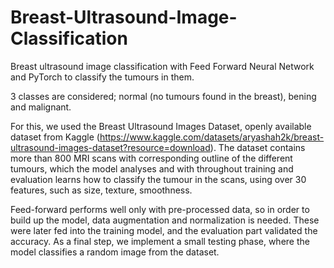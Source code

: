 # Breast-Ultrasound-Image-Classification
Breast ultrasound image classification with Feed Forward Neural Network and PyTorch to classify the tumours in them. 

3 classes are considered; normal (no tumours found in the breast), bening and malignant. 

For this, we used the Breast Ultrasound Images Dataset, openly available dataset from Kaggle (https://www.kaggle.com/datasets/aryashah2k/breast-ultrasound-images-dataset?resource=download). The dataset contains more than 800 MRI scans with corresponding outline of the different tumours, which the model analyses and with throughout training and evaluation learns how to classify the tumour in the scans, using over 30 features, such as size, texture, smoothness. 

Feed-forward performs well only with pre-processed data, so in order to build up the model, data augmentation and normalization is needed. These were later fed into the training model, and the evaluation part validated the accuracy. As a final step, we implement a small testing phase, where the model classifies a random image from the dataset. 